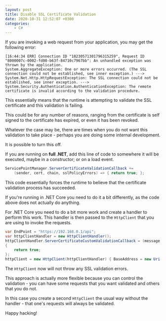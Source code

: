```yaml
---
layout: post
title: Disable SSL Certificate Validation
date: 2020-10-31 12:52:07 +0300
categories:
    - C#
---
```

If you are invoking a web request from your application, you may get the following error:

```plaintext
[16:44:34 ERR] Connection ID "18230571301796315259", Request ID "8000007c-0002-fd00-b63f-84710c7967bb": An unhandled exception was thrown by the application.
System.AggregateException: One or more errors occurred. (The SSL connection could not be established, see inner exception.) ---> System.Net.Http.HttpRequestException: The SSL connection could not be established, see inner exception. ---> System.Security.Authentication.AuthenticationException: The remote certificate is invalid according to the validation procedure.
```

This essentially means that the runtime is attempting to validate the SSL certificate and this validation is failing.

This could be for any number of reasons, ranging from the certificate is self signed to the certificate has expired, or even it has been revoked.

Whatever the case may be, there are times when you do not want this validation to take place - perhaps you are doing some internal development.

It is possible to turn this off.

If you are running on **full .NET**, add this line of code to somewhere it will be executed, maybe in a constructor; or on a load event.

```csharp
ServicePointManager.ServerCertificateValidationCallback +=
    (sender, cert, chain, sslPolicyErrors) => { return true; };
```

This code essentially forces the runtime to believe that the certificate validation process has succeeded.

If you're running in .NET Core you need to do it a bit differently, as the code above does not actually do anything.

For .NET Core you need to do a bit more work and create a handler to perform this work. This handler is then passed to the `HttpClient` that you are using to invoke the requests.

```csharp
var EndPoint = "https://192.168.0.1/api";
var httpClientHandler = new HttpClientHandler();
httpClientHandler.ServerCertificateCustomValidationCallback = (message, cert, chain, sslPolicyErrors) =>
{
    return true;
};
httpClient = new HttpClient(httpClientHandler) { BaseAddress = new Uri(EndPoint) };
```

The `HttpClient` now will not throw any SSL validation errors.

This approach is actually more flexible because you can control the validation - you can have some requests that you want validated and others that you do not. 

In this case you create a second `HttpClient` the usual way without the handler - that one's requests will always be validated.

Happy hacking!

